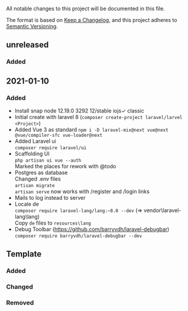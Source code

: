 All notable changes to this project will be documented in this file.

The format is based on [Keep a Changelog](https://keepachangelog.com/en/1.0.0/),
and this project adheres to [Semantic Versioning](https://semver.org/spec/v2.0.0.html).

## unreleased

### Added


## 2021-01-10

### Added

- Install snap node      12.19.0    3292   12/stable      iojs✓             classic
- Initial create with laravel 8 (`composer create-project laravel/larvel <Project>`)
- Added Vue 3 as standard
  `npm i -D laravel-mix@next vue@next @vue/compiler-sfc vue-loader@next`
- Added Laravel ui  
  `composer require laravel/ui`
- Scaffolding UI  
  `php artisan ui vue --auth`  
  Marked the places for rework with @todo
- Postgres as database  
  Changed .env  files  
  `artisan migrate`  
  `artisan serve` now works with /register and /login links
- Mails to log instead to server
- Locale de  
  `composer require laravel-lang/lang:~8.0 --dev` (=> vendor\laravel-lang\lang)  
  Copy `de` files to `resources\lang`
- Debug Toolbar  (https://github.com/barryvdh/laravel-debugbar)  
  `composer require barryvdh/laravel-debugbar --dev`
  
## Template

### Added

### Changed

### Removed

